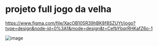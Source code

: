<h1> projeto full jogo da velha </h1>

https://www.figma.com/file/XacOB105R39hBK8f8SZUYt/jogo?type=design&node-id=0%3A1&mode=design&t=CefbYbqrRHKafZ6o-1

![image](https://github.com/eclipseCJP/jogo-da-velha/assets/58758617/d0e1fef7-3f37-4769-9d8c-d7d12fd5a7ec)
